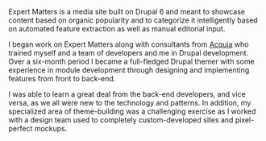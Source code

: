 Expert Matters is a media site built on Drupal 6 and meant to showcase
content based on organic popularity and to categorize it intelligently
based on automated feature extraction as well as manual editorial input.

I began work on Expert Matters along with consultants from
[Acquia](http://acquia.com/) who trained myself and a team of developers
and me in Drupal development. Over a six-month period I became a
full-fledged Drupal themer with some experience in module development
through designing and implementing features from front to back-end.

I was able to learn a great deal from the back-end developers, and vice
versa, as we all were new to the technology and patterns. In addition,
my specialized area of theme-building was a challenging exercise as I
worked with a design team used to completely custom-developed sites and
pixel-perfect mockups.
